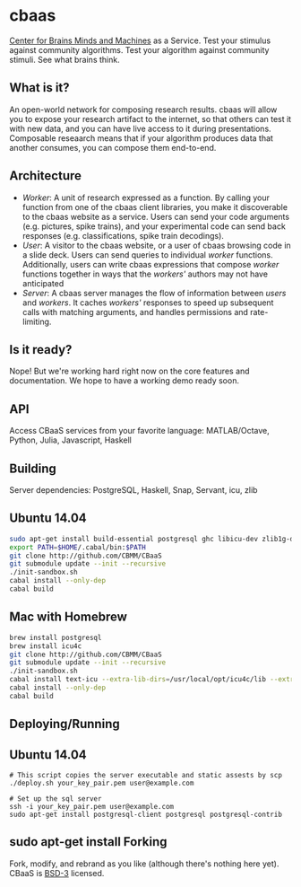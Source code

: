cbaas
=====

[Center for Brains Minds and Machines](http://cbmm.mit.edu) as a Service. Test your stimulus against community algorithms. Test your algorithm against community stimuli. See what brains think.

What is it?
-----------

An open-world network for composing research results. cbaas will allow you to expose your research artifact to the internet, so that others can test it with new data, and you can have live access to it during presentations. Composable reseaarch means that if your algorithm produces data that another consumes, you can compose them end-to-end.

Architecture
------------

 - *Worker*: A unit of research expressed as a function. By calling your function from one of the cbaas client libraries, you make it discoverable to the cbaas website as a service. Users can send your code arguments (e.g. pictures, spike trains), and your experimental code can send back responses (e.g. classifications, spike train decodings).
 - *User*: A visitor to the cbaas website, or a user of cbaas browsing code in a slide deck. Users can send queries to individual *worker* functions. Additionally, users can write cbaas expressions that compose *worker* functions together in ways that the *workers'* authors may not have anticipated
 - *Server*: A cbaas server manages the flow of information between *users* and *workers*. It caches *workers'* responses to speed up subsequent calls with matching arguments, and handles permissions and rate-limiting.

Is it ready?
------------

Nope! But we're working hard right now on the core features and documentation. We hope to have a working demo ready soon.


API
---

Access CBaaS services from your favorite language: MATLAB/Octave, Python, Julia, Javascript, Haskell

Building
--------

Server dependencies: PostgreSQL, Haskell, Snap, Servant, icu, zlib

## Ubuntu 14.04

```bash
sudo apt-get install build-essential postgresql ghc libicu-dev zlib1g-dev
export PATH=$HOME/.cabal/bin:$PATH
git clone http://github.com/CBMM/CBaaS
git submodule update --init --recursive
./init-sandbox.sh
cabal install --only-dep
cabal build
```

## Mac with Homebrew
```bash
brew install postgresql
brew install icu4c
git clone http://github.com/CBMM/CBaaS
git submodule update --init --recursive
./init-sandbox.sh
cabal install text-icu --extra-lib-dirs=/usr/local/opt/icu4c/lib --extra-include-dirs=/usr/local/opt/icu4c/include
cabal install --only-dep
cabal build
```

Deploying/Running
-----------------

## Ubuntu 14.04

```Ubuntu
# This script copies the server executable and static assests by scp
./deploy.sh your_key_pair.pem user@example.com

# Set up the sql server
ssh -i your_key_pair.pem user@example.com
sudo apt-get install postgresql-client postgresql postgresql-contrib
```

sudo apt-get install 
Forking
-------

Fork, modify, and rebrand as you like (although there's nothing here yet). CBaaS is [BSD-3](http://opensource.org/licenses/BSD-3-Clause) licensed.

